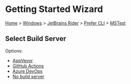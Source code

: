 # Getting Started Wizard

[Home](/docs/wiz/readme.md) > [Windows](Windows.md) > [JetBrains Rider](Windows_Rider.md) > [Prefer CLI](Windows_Rider_Cli.md) > [MSTest](Windows_Rider_Cli_MSTest.md)

## Select Build Server

Options:
 * [AppVeyor](Windows_Rider_Cli_MSTest_AppVeyor.md)
 * [GitHub Actions](Windows_Rider_Cli_MSTest_GitHubActions.md)
 * [Azure DevOps](Windows_Rider_Cli_MSTest_AzureDevOps.md)
 * [No build server](Windows_Rider_Cli_MSTest_None.md)
